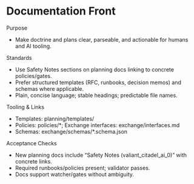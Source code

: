 # Documentation Front

Purpose
- Make doctrine and plans clear, parseable, and actionable for humans and AI tooling.

Standards
- Use Safety Notes sections on planning docs linking to concrete policies/gates.
- Prefer structured templates (RFC, runbooks, decision memos) and schemas where applicable.
- Plain, concise language; stable headings; predictable file names.

Tooling & Links
- Templates: planning/templates/
- Policies: policies/*; Exchange interfaces: exchange/interfaces.md
- Schemas: exchange/schemas/*.schema.json

Acceptance Checks
- New planning docs include “Safety Notes (valiant_citadel_ai_0)” with concrete links.
- Required runbooks/policies present; validator passes.
- Docs support watcher/gates without ambiguity.
